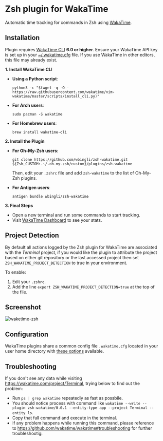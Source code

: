 Zsh plugin for WakaTime
=======================

Automatic time tracking for commands in Zsh using [WakaTime](http://wakatime.com/).


Installation
---

Plugin requires [WakaTime CLI](https://github.com/wakatime/wakatime-cli) **6.0 or higher**.
Ensure your WakaTime API key is set up in your [~/.wakatime.cfg](https://github.com/wakatime/wakatime-cli/blob/develop/USAGE.md) file. If you use WakaTime in other editors, this file may already exist.

**1. Install WakaTime CLI**

- **Using a Python script**:  
  ```
  python3 -c "$(wget -q -O - https://raw.githubusercontent.com/wakatime/vim-wakatime/master/scripts/install_cli.py)"
  ```

- **For Arch users**:  
  ```
  sudo pacman -S wakatime
  ```

- **For Homebrew users**:  
  ```
  brew install wakatime-cli
  ```

**2. Install the Plugin**

- **For Oh-My-Zsh users**:  
  ```
  git clone https://github.com/wbingli/zsh-wakatime.git ${Zsh_CUSTOM:-~/.oh-my-zsh/custom}/plugins/zsh-wakatime
  ```
  Then, edit your `.zshrc` file and add `zsh-wakatime` to the list of Oh-My-Zsh plugins.

- **For Antigen users**:  
  ```
  antigen bundle wbingli/zsh-wakatime
  ```

**3. Final Steps**

- Open a new terminal and run some commands to start tracking.  
- Visit [WakaTime Dashboard](https://wakatime.com/project/Terminal) to see your stats.


Project Detection
---

By default all actions logged by the Zsh plugin for WakaTime are associated with the *Terminal* project, if you would like the plugin to attribute the project based on either git repository or the last accessed project then set `ZSH_WAKATIME_PROJECT_DETECTION` to true in your environment.

To enable:

1. Edit your `.zshrc`.
2. Add the line `export ZSH_WAKATIME_PROJECT_DETECTION=true` at the top of the file.


Screenshot
---

![waketime-zsh](https://www.evernote.com/shard/s46/sh/7a4e4395-b58a-46b7-a2fd-962e37631e68/3eff94b8014f6c3b/res/fff4d1c5-1b44-4e89-a4f6-cdddc19100a1/skitch.png)


Configuration
---

WakaTime plugins share a common config file `.wakatime.cfg` located in your user home directory with [these options](https://github.com/wakatime/wakatime#configuring) available.


Troubleshooting
---

If you don't see any data while visiting https://wakatime.com/project/Terminal, trying below to find out the problem:

 - Run `ps | grep wakatime` repeatedly as fast as possbile.
 - You should notice process with command like `wakatime --write --plugin zsh-wakatime/0.0.1 --entity-type app --project Terminal --entity ls`.
 - Copy that full command and execute in the terminal.
 - If any problem happens while running this command, please reference to https://github.com/wakatime/wakatime#troubleshooting  for further troubleshootig.
